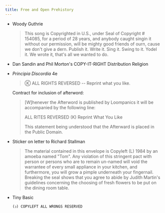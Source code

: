 ```yaml
---
title: Free and Open Prehistory
---
```


- Woody Guthrie

  > This song is Copyrighted in U.S., under Seal of Copyright # 154085, for a period of 28 years, and anybody caught singin it without our permission, will be mighty good friends of ourn, cause we don't give a dern.  Publish it.  Write it.  Sing it.  Swing to it.  Yodel it.  We wrote it, that's all we wanted to do.

- Dan Sandin and Phil Morton's COPY-IT-RIGHT Distribution Religion

- _Principia Discordia_ 4e

  > Ⓚ ALL RIGHTS REVERSED -- Reprint what you like.
  
  Contract for inclusion of afterword:

  > [W]henever the Afterword is published by Loompanics it will be accompanied by the following line:
  >
  > ALL RITES REVERSED (K) Reprint What You Like
  >
  > This statement being understood that the Afterward is placed in the Public Domain.

- Sticker on letter to Richard Stallman

  > The material contained in this envelope is Copyleft (L) 1984 by an amoeba named "Tom".  Any violation of this stringent pact with person or persons who are to remain un-named will void the warrantee of every small appliance in your kitchen, and furthermore, you will grow a pimple underneath your fingernail.  Breaking the seal shows that you agree to abide by Judith Martin's guidelines concerning the choosing of fresh flowers to be put on the dining room table.

- Tiny Basic

  ```
  (ↄ) COPYLEFT ALL WRONGS RESERVED
  ```
